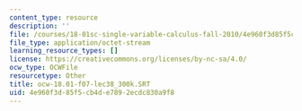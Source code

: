 ```yaml
---
content_type: resource
description: ''
file: /courses/18-01sc-single-variable-calculus-fall-2010/4e960f3d85f5cb4de7892ecdc830a9f8_ocw-18.01-f07-lec38_300k.SRT
file_type: application/octet-stream
learning_resource_types: []
license: https://creativecommons.org/licenses/by-nc-sa/4.0/
ocw_type: OCWFile
resourcetype: Other
title: ocw-18.01-f07-lec38_300k.SRT
uid: 4e960f3d-85f5-cb4d-e789-2ecdc830a9f8
---
```

